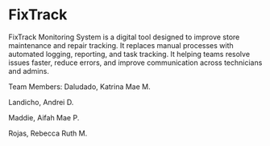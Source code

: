 # FixTrack
FixTrack Monitoring System is a digital tool designed to improve store maintenance and repair tracking. It replaces manual processes with automated logging, reporting, and task tracking. It helping teams resolve issues faster, reduce errors, and improve communication across technicians and admins.

Team Members:
Daludado, Katrina Mae M.

Landicho, Andrei D.

Maddie, Aifah Mae P.

Rojas, Rebecca Ruth M.
